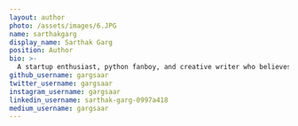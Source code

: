 ```yaml
---
layout: author
photo: /assets/images/6.JPG
name: sarthakgarg
display_name: Sarthak Garg
position: Author
bio: >-
  A startup enthusiast, python fanboy, and creative writer who believes, "we live once, we die once, and the only thing real is love."
github_username: gargsaar
twitter_username: gargsaar
instagram_username: gargsaar
linkedin_username: sarthak-garg-0997a418
medium_username: gargsaar
---
```

